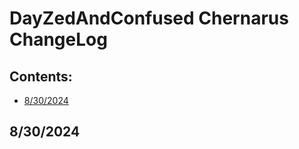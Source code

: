 <!-- ======================================== CHANGELOG-CHERNARUS.md Start ======================================== -->


<!-- ------------------------------ Intro Start ------------------------------ -->

# DayZedAndConfused Chernarus ChangeLog

<!-- ------------------------------ Intro End ------------------------------ -->


<!-- ------------------------------ Overview Start ------------------------------ -->

## Contents:

- [8/30/2024](#8/30/2024)


<!-- ------------------------------ Overview End ------------------------------ -->

<!-- ++++++++++++++++++++ 8/30/2024 Start ++++++++++++++++++++ -->

## 8/30/2024

<!-- ++++++++++++++++++++ 8/30/2024 End ++++++++++++++++++++ -->

<!-- ------------------------------ChangeLog End ------------------------------ -->


<!-- ------------------------------ Outro Start ------------------------------ -->


<!-- ------------------------------ Outro End ------------------------------ -->


<!-- ======================================== CHANGELOG-CHERNARUS.md End ======================================== -->
